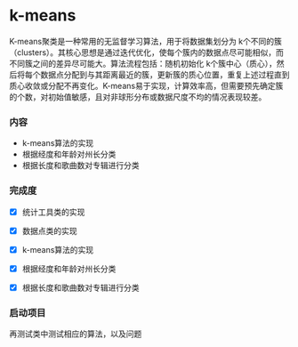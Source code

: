 # k-means


K-means聚类是一种常用的无监督学习算法，用于将数据集划分为 k个不同的簇（clusters）。其核心思想是通过迭代优化，使每个簇内的数据点尽可能相似，而不同簇之间的差异尽可能大。算法流程包括：随机初始化 k个簇中心（质心），然后将每个数据点分配到与其距离最近的簇，更新簇的质心位置，重复上述过程直到质心收敛或分配不再变化。K-means易于实现，计算效率高，但需要预先确定簇的个数，对初始值敏感，且对非球形分布或数据尺度不均的情况表现较差。

### 内容

- k-means算法的实现
- 根据经度和年龄对州长分类
- 根据长度和歌曲数对专辑进行分类


### 完成度

- [x] 统计工具类的实现
- [x] 数据点类的实现
- [x] k-means算法的实现
- [x] 根据经度和年龄对州长分类
- [x] 根据长度和歌曲数对专辑进行分类


### 启动项目

再测试类中测试相应的算法，以及问题
